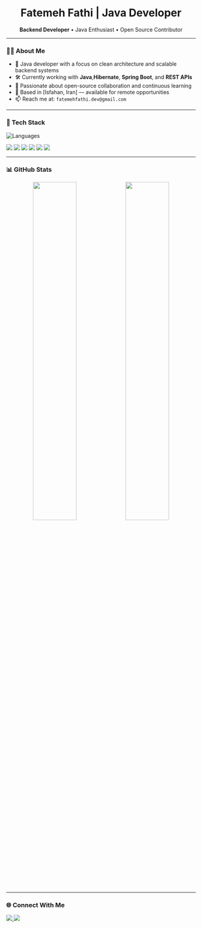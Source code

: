 <h1 align="center">Fatemeh Fathi | Java Developer</h1>

<p align="center">
  <strong>Backend Developer</strong> • Java Enthusiast • Open Source Contributor
</p>

---

### 👩‍💻 About Me

- 💼 Java developer with a focus on clean architecture and scalable backend systems  
- 🛠 Currently working with **Java**,**Hibernate**, **Spring Boot**, and **REST APIs**
- 🎯 Passionate about open-source collaboration and continuous learning
- 📍 Based in [Isfahan, Iran] — available for remote opportunities
- 📫 Reach me at: `fatemehfathi.dev@gmail.com`

---

### 🧰 Tech Stack
  
<p>
 <img src="https://skillicons.dev/icons?i=java,js,ts,spring,hibernate,html,css,idea,maven,postman,git,github&theme=light" alt="Languages" />
</p>
<p>
  <img src="https://img.shields.io/badge/Java-007396?style=flat&logo=java&logoColor=white" />
  <img src="https://img.shields.io/badge/Spring-6DB33F?style=flat&logo=spring&logoColor=white" />
  <img src="https://img.shields.io/badge/HTML5-E34F26?style=flat&logo=html5&logoColor=white" />
  <img src="https://img.shields.io/badge/CSS3-1572B6?style=flat&logo=css3&logoColor=white" />
  <img src="https://img.shields.io/badge/Git-F05032?style=flat&logo=git&logoColor=white" />
  <img src="https://img.shields.io/badge/GitHub-181717?style=flat&logo=github&logoColor=white" />
</p>

---

### 📊 GitHub Stats

<p align="center">
  <img src="https://github-readme-stats.vercel.app/api?username=fatemehrepo&show_icons=true&theme=default&hide_border=true" width="48%" />
  <img src="https://github-readme-streak-stats.herokuapp.com/?user=fatemehrepo&theme=default&hide_border=true" width="48%" />
</p>

---

### 🌐 Connect With Me

<p>
  <a href="mailto:your.email@example.com">
    <img src="https://img.shields.io/badge/Email-Contact-informational?style=flat&logo=gmail&logoColor=white&color=EA4335" />
  </a>
  <a href="https://linkedin.com/in/your-linkedin">
    <img src="https://img.shields.io/badge/LinkedIn-Connect-blue?style=flat&logo=linkedin&logoColor=white" />
  </a>
</p>
